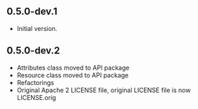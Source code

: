 ## 0.5.0-dev.1

- Initial version.

## 0.5.0-dev.2

- Attributes class moved to API package
- Resource class moved to API package
- Refactorings
- Original Apache 2 LICENSE file, original LICENSE file is now LICENSE.orig


